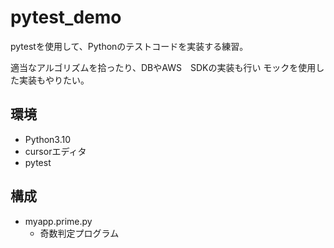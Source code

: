 # pytest_demo
pytestを使用して、Pythonのテストコードを実装する練習。

適当なアルゴリズムを拾ったり、DBやAWS　SDKの実装も行い
モックを使用した実装もやりたい。

## 環境
- Python3.10
- cursorエディタ
- pytest

## 構成
- myapp.prime.py
  - 奇数判定プログラム
